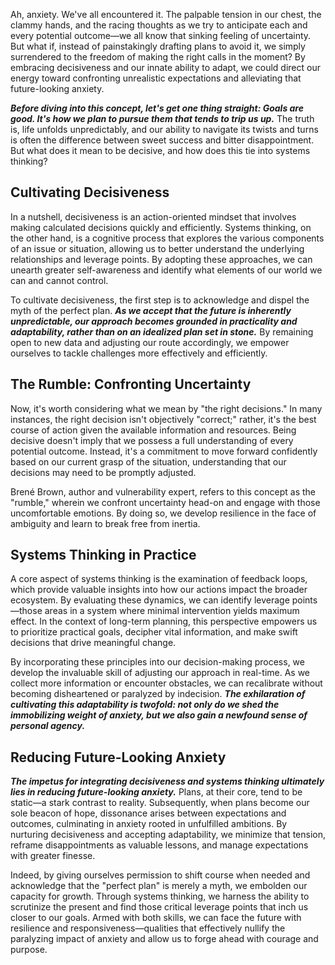 Ah, anxiety. We've all encountered it. The palpable tension in our chest, the clammy hands, and the racing thoughts as we try to anticipate each and every potential outcome—we all know that sinking feeling of uncertainty. But what if, instead of painstakingly drafting plans to avoid it, we simply surrendered to the freedom of making the right calls in the moment? By embracing decisiveness and our innate ability to adapt, we could direct our energy toward confronting unrealistic expectations and alleviating that future-looking anxiety.

**_Before diving into this concept, let's get one thing straight: Goals are good. It's how we plan to pursue them that tends to trip us up._** The truth is, life unfolds unpredictably, and our ability to navigate its twists and turns is often the difference between sweet success and bitter disappointment. But what does it mean to be decisive, and how does this tie into systems thinking?

## Cultivating Decisiveness

In a nutshell, decisiveness is an action-oriented mindset that involves making calculated decisions quickly and efficiently. Systems thinking, on the other hand, is a cognitive process that explores the various components of an issue or situation, allowing us to better understand the underlying relationships and leverage points. By adopting these approaches, we can unearth greater self-awareness and identify what elements of our world we can and cannot control.

To cultivate decisiveness, the first step is to acknowledge and dispel the myth of the perfect plan. **_As we accept that the future is inherently unpredictable, our approach becomes grounded in practicality and adaptability, rather than on an idealized plan set in stone._** By remaining open to new data and adjusting our route accordingly, we empower ourselves to tackle challenges more effectively and efficiently.

## The Rumble: Confronting Uncertainty

Now, it's worth considering what we mean by "the right decisions." In many instances, the right decision isn't objectively "correct;" rather, it's the best course of action given the available information and resources. Being decisive doesn't imply that we possess a full understanding of every potential outcome. Instead, it's a commitment to move forward confidently based on our current grasp of the situation, understanding that our decisions may need to be promptly adjusted.

Brené Brown, author and vulnerability expert, refers to this concept as the "rumble," wherein we confront uncertainty head-on and engage with those uncomfortable emotions. By doing so, we develop resilience in the face of ambiguity and learn to break free from inertia.

## Systems Thinking in Practice

A core aspect of systems thinking is the examination of feedback loops, which provide valuable insights into how our actions impact the broader ecosystem. By evaluating these dynamics, we can identify leverage points—those areas in a system where minimal intervention yields maximum effect. In the context of long-term planning, this perspective empowers us to prioritize practical goals, decipher vital information, and make swift decisions that drive meaningful change.

By incorporating these principles into our decision-making process, we develop the invaluable skill of adjusting our approach in real-time. As we collect more information or encounter obstacles, we can recalibrate without becoming disheartened or paralyzed by indecision. **_The exhilaration of cultivating this adaptability is twofold: not only do we shed the immobilizing weight of anxiety, but we also gain a newfound sense of personal agency._**

## Reducing Future-Looking Anxiety

**_The impetus for integrating decisiveness and systems thinking ultimately lies in reducing future-looking anxiety._** Plans, at their core, tend to be static—a stark contrast to reality. Subsequently, when plans become our sole beacon of hope, dissonance arises between expectations and outcomes, culminating in anxiety rooted in unfulfilled ambitions. By nurturing decisiveness and accepting adaptability, we minimize that tension, reframe disappointments as valuable lessons, and manage expectations with greater finesse.

Indeed, by giving ourselves permission to shift course when needed and acknowledge that the "perfect plan" is merely a myth, we embolden our capacity for growth. Through systems thinking, we harness the ability to scrutinize the present and find those critical leverage points that inch us closer to our goals. Armed with both skills, we can face the future with resilience and responsiveness—qualities that effectively nullify the paralyzing impact of anxiety and allow us to forge ahead with courage and purpose.
